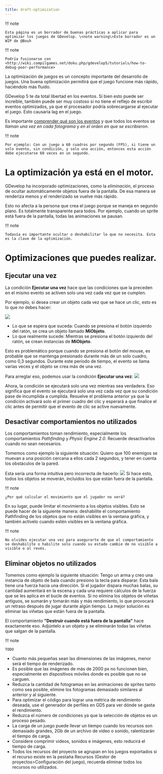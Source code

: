 ```yaml
---
title: draft-optimization
---
```

!!! note

    Esta página es un borrador de buenas prácticas a aplicar para optimizar los juegos de GDevelop. \<note warning\>Este borrador es un WIP de @Bouh

!!! note

    Podría fusionarse con <http://wiki.compilgames.net/doku.php/gdevelop5/tutorials/how-to-debug-poor-performance> 

La optimización de juegos es un concepto importante del desarrollo de juegos. Una buena optimización permitirá que el juego funcione más rápido, haciéndolo más fluido.

GDevelop 5 te da total libertad en los eventos. Si bien esto puede ser increíble, también puede ser muy costoso si no tiene el reflejo de escribir eventos optimizados, ya que el procesador podría sobrecargarse al ejecutar el juego. Esto causaría lag en el juego.

Es importante [comprender qué son los eventos](/gdevelop5/tutorials/basic-game-making-concepts) y que todos los eventos se *llaman una vez en cada fotograma* y *en el orden en que se escribieron*.

!!! note

    Por ejemplo: Con un juego a 60 cuadros por segundo (FPS), si tiene un solo evento, sin condición, y solo una acción, entonces esta acción debe ejecutarse 60 veces en un segundo.

# La optimización ya está en el motor.

GDevelop ha incorporado optimizaciones, como la *eliminación*, el proceso de ocultar automáticamente objetos fuera de la pantalla. De esa manera se renderiza menos y el renderizado se vuelve más rápido.

Esto no afecta a la persona que crea el juego porque se maneja en segundo plano. Es totalmente transparente para todos. Por ejemplo, cuando un sprite está fuera de la pantalla, todas las animaciones se pausan.

!!! note

    Todavía es importante ocultar o deshabilitar lo que no necesita. Esta es la clave de la optimización.

# Optimizaciones que puedes realizar.

## Ejecutar una vez

La condición **Ejecutar una vez** hace que las condiciones que la preceden en el mismo evento se activen solo una vez cada vez que se cumplen.

Por ejemplo, si desea crear un objeto cada vez que se hace un clic, esto es lo que *no* debes hacer:

![](/gdevelop5/events/bad_event_optimisation.png)

- Lo que se espera que suceda: Cuando se presiona el botón izquierdo del ratón, se crea un objeto llamado **MiObjeto**.
- Lo que realmente sucede: Mientras se presiona el botón izquierdo del ratón, se crean instancias de **MiObjeto**.

Esto es problemático porque cuando se presiona el botón del mouse, es probable que se mantenga presionado durante más de un solo cuadro, como 0,3 segundos. Durante este período de tiempo, el evento se llama varias veces y el objeto se crea más de una vez.

Para arreglar eso, podemos usar la condición **Ejecutar una vez**: ![](/gdevelop5/events/good_event_optimisation.png)

Ahora, la condición se ejecutará solo una vez mientras sea verdadera. Eso significa que el evento se ejecutará solo una vez cada vez que su condición pase de incumplida a cumplida. Resuelve el problema anterior ya que la condición activará solo el primer cuadro del clic y esperará a que finalice el clic antes de permitir que el evento de clic se active nuevamente.

## Desactivar comportamientos no utilizados

Los comportamientos toman rendimiento, especialmente los comportamientos *Pathfinding* y *Physic Engine 2.0*. Recuerde desactivarlos cuando no sean necesarios.

Tomemos como ejemplo la siguiente situación: Quiero que 100 enemigos se muevan a una posición cercana a ellos cada 2 segundos, y tener en cuenta los obstáculos de la pared.

Esta sería una forma intuitiva pero incorrecta de hacerlo: ![](/gdevelop5/events/bad_behavior.png) Si hace esto, todos los objetos se moverán, incluidos los que están fuera de la pantalla.

!!! note

    ¿Por qué calcular el movimiento que el jugador no verá?

En su lugar, puede limitar el movimiento a los objetos visibles. Esto se puede hacer de la siguiente manera: deshabilite el comportamiento Pathfinding de los objetos que no están visibles en la ventana gráfica, y también actívelo cuando estén visibles en la ventana gráfica.

!!! note

    No olvides ejecutar una vez para asegurarte de que el comportamiento se deshabilite o habilite solo cuando su estado cambie de no visible a visible o al revés.

## Eliminar objetos no utilizados

Tomemos como ejemplo la siguiente situación: Tengo un arma y creo una instancia de objeto de bala cuando presiono la tecla para disparar. Esta bala tiene una fuerza hacia una dirección. Si el jugador dispara muchas balas, su cantidad aumentará en la escena y cada una requiere cálculos de la fuerza que se les aplica en el bucle de eventos. Si no elimina los objetos de viñetas antiguos, se sumarán y tomarán más y más rendimiento, lo que provocará un retraso después de jugar durante algún tiempo. La mejor solución es eliminar las viñetas que están fuera de la pantalla.

El comportamiento **"Destruir cuando está fuera de la pantalla"** hace exactamente eso. Adjúntelo a un objeto y se eliminarán todas las viñetas que salgan de la pantalla.

!!! note

    TODO 

- Cuanto más pequeñas sean las dimensiones de las imágenes, menor será el tiempo de renderizado.
- Es posible que las imágenes de más de 2000 px no funcionen bien, especialmente en dispositivos móviles donde es posible que no se carguen.
- Reduzca la cantidad de fotogramas en las animaciones de sprites tanto como sea posible, elimine los fotogramas demasiado similares al anterior y al siguiente.
- Para optimizar el código para lograr una métrica de rendimiento deseada, use el generador de perfiles en GD5 para ver dónde se gasta el rendimiento.
- Reduzca el número de condiciones ya que la selección de objetos es un proceso pesado.
- La carga de un juego puede llevar un tiempo cuando los recursos son demasiado grandes, 2Gb de un archivo de video o sonido, ralentizarán el tiempo de carga.
- Considere comprimir videos, sonidos e imágenes, esto reducirá el tiempo de carga.
- Todos los recursos del proyecto se agrupan en los juegos exportados si el recurso existe en la pestaña Recursos (Gestor de proyectos\>Configuración del juego), recuerda eliminar todos los recursos no utilizados.
